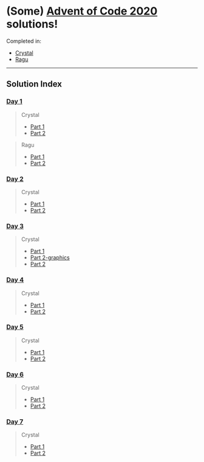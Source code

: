 # (Some) [Advent of Code 2020](https://adventofcode.com/2020/) solutions!

Completed in:
- [Crystal](https://crystal-lang.org/)
- [Ragu](https://raku.org)
----

## Solution Index

### [Day 1](https://adventofcode.com/2020/day/1)

> Crystal
> - [Part 1](./day1/day1-part1.cr)
> - [Part 2](./day1/day1-part2.cr)

> Ragu
> - [Part 1](./day1/day1-part1.p6)
> - [Part 2](./day1/day1-part2.p6)

### [Day 2](https://adventofcode.com/2020/day/2)

> Crystal
> - [Part 1](./day2/day2-part1.cr)
> - [Part 2](./day2/day2-part2.cr)

### [Day 3](https://adventofcode.com/2020/day/3)

> Crystal
> - [Part 1](./day3/day3-part1.cr)
> - [Part 2-graphics](./day3/day3-part2-graphics.cr)
> - [Part 2](./day3/day3-part2.cr)

### [Day 4](https://adventofcode.com/2020/day/4)

> Crystal
> - [Part 1](./day4/day4-part1.cr)
> - [Part 2](./day4/day4-part2.cr)

### [Day 5](https://adventofcode.com/2020/day/5)

> Crystal
> - [Part 1](./day5/day5-part1.cr)
> - [Part 2](./day5/day5-part2.cr)

### [Day 6](https://adventofcode.com/2020/day/6)

> Crystal
> - [Part 1](./day6/day6-part1.cr)
> - [Part 2](./day6/day6-part2.cr)

### [Day 7](https://adventofcode.com/2020/day/7)

> Crystal
> - [Part 1](./day7/day7-part1.cr)
> - [Part 2](./day7/day7-part2.cr)

